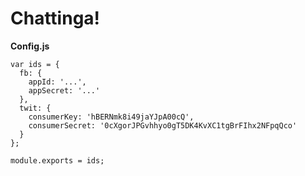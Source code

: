Chattinga!
==========

**Config.js**

    var ids = {
      fb: {
        appId: '...',
        appSecret: '...'
      },
      twit: {
        consumerKey: 'hBERNmk8i49jaYJpA00cQ',
        consumerSecret: '0cXgorJPGvhhyo0gT5DK4KvXC1tgBrFIhx2NFpqQco'
      }
    };
    
    module.exports = ids;

